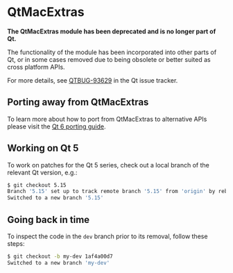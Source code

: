 # QtMacExtras

**The QtMacExtras module has been deprecated and is no longer part of Qt.**

The functionality of the module has been incorporated into other parts of Qt, or in some cases
removed due to being obsolete or better suited as cross platform APIs.

For more details, see [QTBUG-93629](https://bugreports.qt.io/browse/QTBUG-93629) in the Qt issue
tracker.

## Porting away from QtMacExtras

To learn more about how to port from QtMacExtras to alternative APIs please visit the
[Qt 6 porting guide](https://doc.qt.io/qt-6/portingguide.html).

## Working on Qt 5

To work on patches for the Qt 5 series, check out a local branch of the relevant Qt version, e.g.:

```bash
$ git checkout 5.15
Branch '5.15' set up to track remote branch '5.15' from 'origin' by rebasing.
Switched to a new branch '5.15'
```

## Going back in time

To inspect the code in the `dev` branch prior to its removal, follow these steps:

```bash
$ git checkout -b my-dev 1af4a00d7
Switched to a new branch 'my-dev'
```
